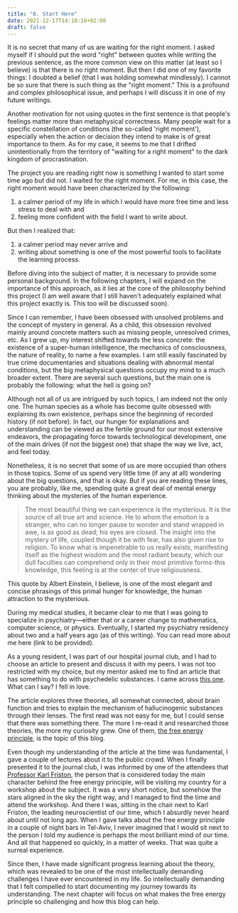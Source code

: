 ```yaml
---
title: "0. Start Here"
date: 2021-12-17T14:10:18+02:00
draft: false
---
```


It is no secret that many of us are waiting for the right moment. I asked myself if I should put the word "right" between quotes while writing the previous sentence, as the more common view on this matter (at least so I believe) is that there is no right moment. But then I did one of my favorite things: I doubted a belief (that I was holding somewhat mindlessly). I cannot be so sure that there is such thing as the "right moment." This is a profound and complex philosophical issue, and perhaps I will discuss it in one of my future writings.

Another motivation for not using quotes in the first sentence is that people's feelings matter more than metaphysical correctness. Many people wait for a specific constellation of conditions (the so-called 'right moment'), especially when the action or decision they intend to make is of great importance to them. As for my case, it seems to me that I drifted unintentionally from the territory of "waiting for a right moment" to the dark kingdom of procrastination.

The project you are reading right now is something I wanted to start some time ago but did not. I waited for the right moment. For me, in this case, the right moment would have been characterized by the following:

1. a calmer period of my life in which I would have more free time and less stress to deal with and
2. feeling more confident with the field I want to write about.

But then I realized that:

1. a calmer period may never arrive and
2. writing about something is one of the most powerful tools to facilitate the learning process.

Before diving into the subject of matter, it is necessary to provide some personal background. In the following chapters, I will expand on the importance of this approach, as it lies at the core of the philosophy behind this project (I am well aware that I still haven't adequately explained what this project exactly is. This too will be discussed soon).

Since I can remember, I have been obsessed with unsolved problems and the concept of mystery in general. As a child, this obsession revolved mainly around concrete matters such as missing people, unresolved crimes, etc. As I grew up, my interest shifted towards the less concrete: the existence of a super-human intelligence, the mechanics of consciousness, the nature of reality, to name a few examples. I am still easily fascinated by true crime documentaries and situations dealing with abnormal mental conditions, but the big metaphysical questions occupy my mind to a much broader extent. There are several such questions, but the main one is probably the following: what the hell is going on?

Although not all of us are intrigued by such topics, I am indeed not the only one. The human species as a whole has become quite obsessed with explaining its own existence, perhaps since the beginning of recorded history (if not before). In fact, our hunger for explanations and understanding can be viewed as the fertile ground for our most extensive endeavors, the propagating force towards technological development, one of the main drives (if not the biggest one) that shape the way we live, act, and feel today.

Nonetheless, it is no secret that some of us are more occupied than others in those topics. Some of us spend very little time (if any at all) wondering about the big questions, and that is okay. But if you are reading these lines, you are probably, like me, spending quite a great deal of mental energy thinking about the mysteries of the human experience.

> The most beautiful thing we can experience is the mysterious. It is the source of all true art and science. He to whom the emotion is a stranger, who can no longer pause to wonder and stand wrapped in awe, is as good as dead; his eyes are closed. The insight into the mystery of life, coupled though it be with fear, has also given rise to religion. To know what is impenetrable to us really exists, manifesting itself as the highest wisdom and the most radiant beauty, which our dull faculties can comprehend only in their most primitive forms-this knowledge, this feeling is at the center of true religiousness.

This quote by Albert Einstein, I believe, is one of the most elegant and concise phrasings of this primal hunger for knowledge, the human attraction to the mysterious.

During my medical studies, it became clear to me that I was going to specialize in psychiatry—either that or a career change to mathematics, computer science, or physics. Eventually, I started my psychiatry residency about two and a half years ago (as of this writing). You can read more about me here (link to be provided).

As a young resident, I was part of our hospital journal club, and I had to choose an article to present and discuss it with my peers. I was not too restricted with my choice, but my mentor asked me to find an article that has something to do with psychedelic substances. I came across [this one](https://www.example.com). What can I say? I fell in love.

The article explores three theories, all somewhat connected, about brain function and tries to explain the mechanism of hallucinogenic substances through their lenses. The first read was not easy for me, but I could sense that there was something there. The more I re-read it and researched those theories, the more my curiosity grew. One of them, [the free energy principle](https://en.wikipedia.org/wiki/Free_energy_principle), is the topic of this blog.

Even though my understanding of the article at the time was fundamental, I gave a couple of lectures about it to the public crowd. When I finally presented it to the journal club, I was informed by one of the attendees that [Professor Karl Friston](https://en.wikipedia.org/wiki/Karl_J._Friston), the person that is considered today the main character behind the free energy principle, will be visiting my country for a workshop about the subject. It was a very short notice, but somehow the stars aligned in the sky the right way, and I managed to find the time and attend the workshop. And there I was, sitting in the chair next to Karl Friston, the leading neuroscientist of our time, which I absurdly never heard about until not long ago. When I gave talks about the free energy principle in a couple of night bars in Tel-Aviv, I never imagined that I would sit next to the person I told my audience is perhaps the most brilliant mind of our time. And all that happened so quickly, in a matter of weeks. That was quite a surreal experience.

Since then, I have made significant progress learning about the theory, which was revealed to be one of the most intellectually demanding challenges I have ever encountered in my life. So intellectually demanding that I felt compelled to start documenting my journey towards its understanding. The next chapter will focus on what makes the free energy principle so challenging and how this blog can help.
